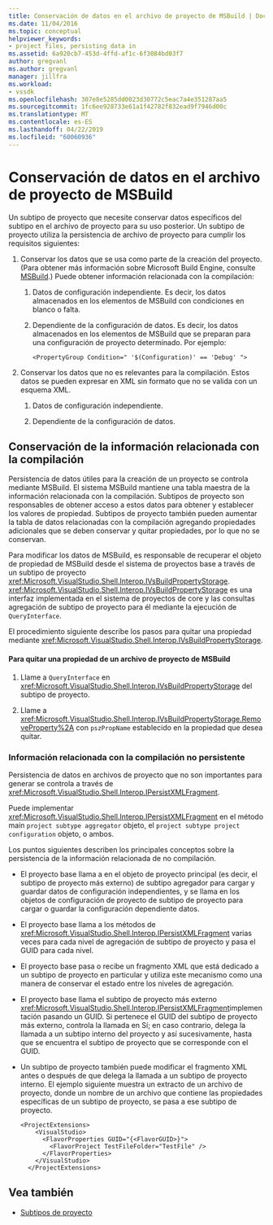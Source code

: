 ```yaml
---
title: Conservación de datos en el archivo de proyecto de MSBuild | Documentos de Microsoft
ms.date: 11/04/2016
ms.topic: conceptual
helpviewer_keywords:
- project files, persisting data in
ms.assetid: 6a920cb7-453d-4ffd-af1c-6f3084bd03f7
author: gregvanl
ms.author: gregvanl
manager: jillfra
ms.workload:
- vssdk
ms.openlocfilehash: 307e8e5285dd0023d30772c5eac7a4e351287aa5
ms.sourcegitcommit: 1fc6ee928733e61a1f42782f832ead9f7946d00c
ms.translationtype: MT
ms.contentlocale: es-ES
ms.lasthandoff: 04/22/2019
ms.locfileid: "60060936"
---
```

# <a name="persisting-data-in-the-msbuild-project-file"></a>Conservación de datos en el archivo de proyecto de MSBuild
Un subtipo de proyecto que necesite conservar datos específicos del subtipo en el archivo de proyecto para su uso posterior. Un subtipo de proyecto utiliza la persistencia de archivo de proyecto para cumplir los requisitos siguientes:

1. Conservar los datos que se usa como parte de la creación del proyecto. (Para obtener más información sobre Microsoft Build Engine, consulte [MSBuild](../../msbuild/msbuild.md).) Puede obtener información relacionada con la compilación:

    1. Datos de configuración independiente. Es decir, los datos almacenados en los elementos de MSBuild con condiciones en blanco o falta.

    2. Dependiente de la configuración de datos. Es decir, los datos almacenados en los elementos de MSBuild que se preparan para una configuración de proyecto determinado. Por ejemplo:

        ```
        <PropertyGroup Condition=" '$(Configuration)' == 'Debug' ">
        ```

2. Conservar los datos que no es relevantes para la compilación. Estos datos se pueden expresar en XML sin formato que no se valida con un esquema XML.

    1. Datos de configuración independiente.

    2. Dependiente de la configuración de datos.

## <a name="persisting-build-related-information"></a>Conservación de la información relacionada con la compilación
 Persistencia de datos útiles para la creación de un proyecto se controla mediante MSBuild. El sistema MSBuild mantiene una tabla maestra de la información relacionada con la compilación. Subtipos de proyecto son responsables de obtener acceso a estos datos para obtener y establecer los valores de propiedad. Subtipos de proyecto también pueden aumentar la tabla de datos relacionadas con la compilación agregando propiedades adicionales que se deben conservar y quitar propiedades, por lo que no se conservan.

 Para modificar los datos de MSBuild, es responsable de recuperar el objeto de propiedad de MSBuild desde el sistema de proyectos base a través de un subtipo de proyecto <xref:Microsoft.VisualStudio.Shell.Interop.IVsBuildPropertyStorage>. <xref:Microsoft.VisualStudio.Shell.Interop.IVsBuildPropertyStorage> es una interfaz implementada en el sistema de proyectos de core y las consultas agregación de subtipo de proyecto para él mediante la ejecución de `QueryInterface`.

 El procedimiento siguiente describe los pasos para quitar una propiedad mediante <xref:Microsoft.VisualStudio.Shell.Interop.IVsBuildPropertyStorage>.

#### <a name="to-remove-a-property-from-an-msbuild-project-file"></a>Para quitar una propiedad de un archivo de proyecto de MSBuild

1. Llame a `QueryInterface` en <xref:Microsoft.VisualStudio.Shell.Interop.IVsBuildPropertyStorage> del subtipo de proyecto.

2. Llame a <xref:Microsoft.VisualStudio.Shell.Interop.IVsBuildPropertyStorage.RemoveProperty%2A> con `pszPropName` establecido en la propiedad que desea quitar.

### <a name="persisting-non-build-related-information"></a>Información relacionada con la compilación no persistente
 Persistencia de datos en archivos de proyecto que no son importantes para generar se controla a través de <xref:Microsoft.VisualStudio.Shell.Interop.IPersistXMLFragment>.

 Puede implementar <xref:Microsoft.VisualStudio.Shell.Interop.IPersistXMLFragment> en el método main `project subtype aggregator` objeto, el `project subtype project configuration` objeto, o ambos.

 Los puntos siguientes describen los principales conceptos sobre la persistencia de la información relacionada de no compilación.

- El proyecto base llama a en el objeto de proyecto principal (es decir, el subtipo de proyecto más externo) de subtipo agregador para cargar y guardar datos de configuración independientes, y se llama en los objetos de configuración de proyecto de subtipo de proyecto para cargar o guardar la configuración dependiente datos.

- El proyecto base llama a los métodos de <xref:Microsoft.VisualStudio.Shell.Interop.IPersistXMLFragment> varias veces para cada nivel de agregación de subtipo de proyecto y pasa el GUID para cada nivel.

- El proyecto base pasa o recibe un fragmento XML que está dedicado a un subtipo de proyecto en particular y utiliza este mecanismo como una manera de conservar el estado entre los niveles de agregación.

- El proyecto base llama el subtipo de proyecto más externo <xref:Microsoft.VisualStudio.Shell.Interop.IPersistXMLFragment>implementación pasando un GUID. Si pertenece el GUID del subtipo de proyecto más externo, controla la llamada en Sí; en caso contrario, delega la llamada a un subtipo interno del proyecto y así sucesivamente, hasta que se encuentra el subtipo de proyecto que se corresponde con el GUID.

- Un subtipo de proyecto también puede modificar el fragmento XML antes o después de que delega la llamada a un subtipo de proyecto interno. El ejemplo siguiente muestra un extracto de un archivo de proyecto, donde un nombre de un archivo que contiene las propiedades específicas de un subtipo de proyecto, se pasa a ese subtipo de proyecto.

    ```
    <ProjectExtensions>
        <VisualStudio>
          <FlavorProperties GUID="{<FlavorGUID>}">
            <FlavorProject TestFileFolder="TestFile" />
          </FlavorProperties>
        </VisualStudio>
      </ProjectExtensions>
    ```

## <a name="see-also"></a>Vea también
- [Subtipos de proyecto](../../extensibility/internals/project-subtypes.md)